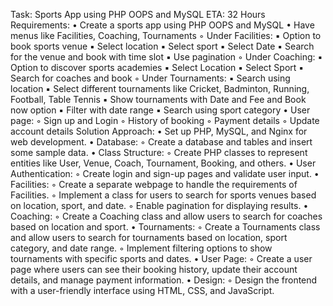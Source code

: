 Task: Sports App using PHP OOPS and MySQL
ETA: 32 Hours
Requirements:
    • Create a sports app using PHP OOPS and MySQL
    • Have menus like Facilities, Coaching, Tournaments
        ◦ Under Facilities:
            ▪ Option to book sports venue
            ▪ Select location
            ▪ Select sport
            ▪ Select Date
            ▪ Search for the venue and book with time slot
            ▪ Use pagination
        ◦ Under Coaching:
            ▪ Option to discover sports academies
            ▪ Select Location
            ▪ Select Sport
            ▪ Search for coaches and book
        ◦ Under Tournaments:
            ▪ Search using location
            ▪ Select different tournaments like Cricket, Badminton, Running, Football, Table Tennis
            ▪ Show tournaments with Date and Fee and Book now option
            ▪ Filter with date range
            ▪ Search using sport category
    • User page:
        ◦ Sign up and Login
        ◦ History of booking
        ◦ Payment details
        ◦ Update account details
Solution Approach:
    • Set up PHP, MySQL, and Nginx for web development.
    • Database:
        ◦ Create a database and tables and insert some sample data.
    • Class Structure:
        ◦ Create PHP classes to represent entities like User, Venue, Coach, Tournament, Booking, and others.
    • User Authentication:
        ◦ Create login and sign-up pages and validate user input.
    • Facilities:
        ◦ Create a separate webpage to handle the requirements of Facilities.
        ◦ Implement a class for users to search for sports venues based on location, sport, and date.
        ◦ Enable pagination for displaying results.
    • Coaching:
        ◦ Create a Coaching class and allow users to search for coaches based on location and sport.
    • Tournaments:
        ◦ Create a Tournaments class and allow users to search for tournaments based on location, sport category, and date range.
        ◦ Implement filtering options to show tournaments with specific sports and dates.
    • User Page:
        ◦ Create a user page where users can see their booking history, update their account details, and manage payment information.
    • Design:
        ◦ Design the frontend with a user-friendly interface using HTML, CSS, and JavaScript.

